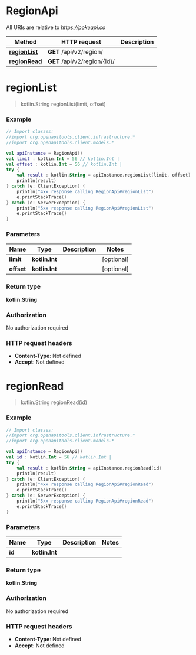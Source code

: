 # RegionApi

All URIs are relative to *https://pokeapi.co*

Method | HTTP request | Description
------------- | ------------- | -------------
[**regionList**](RegionApi.md#regionList) | **GET** /api/v2/region/ | 
[**regionRead**](RegionApi.md#regionRead) | **GET** /api/v2/region/{id}/ | 


<a name="regionList"></a>
# **regionList**
> kotlin.String regionList(limit, offset)



### Example
```kotlin
// Import classes:
//import org.openapitools.client.infrastructure.*
//import org.openapitools.client.models.*

val apiInstance = RegionApi()
val limit : kotlin.Int = 56 // kotlin.Int | 
val offset : kotlin.Int = 56 // kotlin.Int | 
try {
    val result : kotlin.String = apiInstance.regionList(limit, offset)
    println(result)
} catch (e: ClientException) {
    println("4xx response calling RegionApi#regionList")
    e.printStackTrace()
} catch (e: ServerException) {
    println("5xx response calling RegionApi#regionList")
    e.printStackTrace()
}
```

### Parameters

Name | Type | Description  | Notes
------------- | ------------- | ------------- | -------------
 **limit** | **kotlin.Int**|  | [optional]
 **offset** | **kotlin.Int**|  | [optional]

### Return type

**kotlin.String**

### Authorization

No authorization required

### HTTP request headers

 - **Content-Type**: Not defined
 - **Accept**: Not defined

<a name="regionRead"></a>
# **regionRead**
> kotlin.String regionRead(id)



### Example
```kotlin
// Import classes:
//import org.openapitools.client.infrastructure.*
//import org.openapitools.client.models.*

val apiInstance = RegionApi()
val id : kotlin.Int = 56 // kotlin.Int | 
try {
    val result : kotlin.String = apiInstance.regionRead(id)
    println(result)
} catch (e: ClientException) {
    println("4xx response calling RegionApi#regionRead")
    e.printStackTrace()
} catch (e: ServerException) {
    println("5xx response calling RegionApi#regionRead")
    e.printStackTrace()
}
```

### Parameters

Name | Type | Description  | Notes
------------- | ------------- | ------------- | -------------
 **id** | **kotlin.Int**|  |

### Return type

**kotlin.String**

### Authorization

No authorization required

### HTTP request headers

 - **Content-Type**: Not defined
 - **Accept**: Not defined

